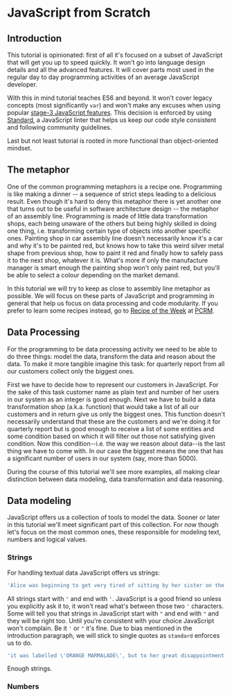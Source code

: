 # JavaScript from Scratch

## Introduction
This tutorial is opinionated: first of all it's focused on a subset of JavaScript that will get you up to speed quickly. It won't go into language design details and all the advanced features. It will cover parts most used in the regular day to day programming activities of an average JavaScript developer.

With this in mind tutorial teaches ES6 and beyond. It won't cover legacy concepts (most significantly `var`) and won't make any excuses when using popular [stage-3 JavaScript features](https://github.com/tc39/proposals). This decision is enforced by using [Standard](https://standardjs.com/), a JavaScript linter that helps us keep our code style consistent and following community guidelines.

Last but not least tutorial is rooted in more functional than object-oriented mindset. 

## The metaphor
One of the common programming metaphors is a recipe one. Programming is like making a dinner -- a sequence of strict steps leading to a delicious result. Even though it's hard to deny this metaphor there is yet another one that turns out to be useful in software architecture design -- the metaphor of an assembly line. Programming is made of little data transformation shops, each being unaware of the others but being highly skilled in doing one thing, i.e. transforming certain type of objects into another specific ones. Painting shop in car assembly line doesn't necessarily know it's a car and why it's to be painted red, but knows how to take this weird silver metal shape from previous shop, how to paint it red and finally how to safely pass it to the next shop, whatever it is. What's more if only the manufacture manager is smart enough the painting shop won't only paint red, but you'll be able to select a colour depending on the market demand.

In this tutorial we will try to keep as close to assembly line metaphor as possible. We will focus on these parts of JavaScript and programming in general that help us focus on data processing and code modularity. If you prefer to learn some recipes instead, go to [Recipe of the Week](http://www.pcrm.org/health/diets/recipes) at [PCRM](http://www.pcrm.org/).


## Data Processing
For the programming to be data processing activity we need to be able to do three things: model the data, transform the data and reason about the data. To make it more tangible imagine this task: for quarterly report from all our customers collect only the biggest ones.

First we have to decide how to represent our customers in JavaScript. For the sake of this task customer name as plain text and number of her users in our system as an integer is good enough. Next we have to build a data transformation shop (a.k.a. function) that would take a list of all our customers and in return give us only the biggest ones. This function doesn't necessarily understand that these are the customers and we're doing it for quarterly report but is good enough to receive a list of some entities and some condition based on which it will filter out those not satisfying given condition. Now this condition--i.e. the way we reason about data--is the last thing we have to come with. In our case the biggest means the one that has a significant number of users in our system (say, more than 5000).

During the course of this tutorial we'll see more examples, all making clear distinction between data modeling, data transformation and data reasoning.


## Data modeling
JavaScript offers us a collection of tools to model the data. Sooner or later in this tutorial we'll meet significant part of this collection. For now though let's focus on the most common ones, these responsible for modeling text, numbers and logical values.

### Strings
For handling textual data JavaScript offers us strings:

```javascript
'Alice was beginning to get very tired of sitting by her sister on the bank'
```

All strings start with `'` and end with `'`. JavaScript is a good friend so unless you explicitly ask it to, it won't read what's between those two `'` characters. Some will tell you that strings in JavaScript start with `"` and end with `"` and they will be right too. Until you're consistent with your choice JavaScript won't complain. Be it `'` or `"` it's fine. Due to bias mentioned in the introduction paragraph, we will stick to single quotes as `standard` enforces us to do.

```javascript
'it was labelled \'ORANGE MARMALADE\', but to her great disappointment it was empty'
```

Enough strings.

### Numbers

